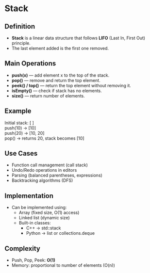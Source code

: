 # Stack

## Definition
- **Stack** is a linear data structure that follows **LIFO** (Last In, First Out) principle.
- The last element added is the first one removed.

## Main Operations
- **push(x)** — add element x to the top of the stack.
- **pop()** — remove and return the top element.
- **peek() / top()** — return the top element without removing it.
- **isEmpty()** — check if stack has no elements.
- **size()** — return number of elements.

## Example
Initial stack: [ ]  
push(10) → [10]  
push(20) → [10, 20]  
pop() → returns 20, stack becomes [10]

## Use Cases
- Function call management (call stack)
- Undo/Redo operations in editors
- Parsing (balanced parentheses, expressions)
- Backtracking algorithms (DFS)

## Implementation
- Can be implemented using:
  - Array (fixed size, O(1) access)
  - Linked list (dynamic size)
  - Built-in classes:  
    - C++ → std::stack  
    - Python → list or collections.deque  

## Complexity
- Push, Pop, Peek: **O(1)**
- Memory: proportional to number of elements (O(n))
